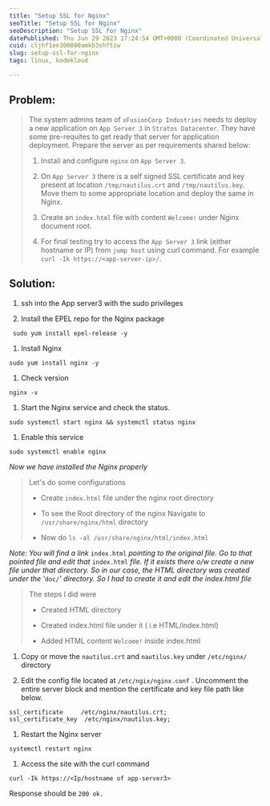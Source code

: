 ```yaml
---
title: "Setup SSL for Nginx"
seoTitle: "Setup SSL for Nginx"
seoDescription: "Setup SSL for Nginx"
datePublished: Thu Jun 29 2023 17:24:54 GMT+0000 (Coordinated Universal Time)
cuid: cljhf1ee300000amkb3shftzw
slug: setup-ssl-for-nginx
tags: linux, kodekloud

---
```


## Problem:

> The system admins team of `xFusionCorp Industries` needs to deploy a new application on `App Server 3` in `Stratos Datacenter`. They have some pre-requites to get ready that server for application deployment. Prepare the server as per requirements shared below:
> 
> 1. Install and configure `nginx` on `App Server 3`.
>     
> 2. On `App Server 3` there is a self signed SSL certificate and key present at location `/tmp/nautilus.crt` and `/tmp/nautilus.key`. Move them to some appropriate location and deploy the same in Nginx.
>     
> 3. Create an `index.html` file with content `Welcome!` under Nginx document root.
>     
> 4. For final testing try to access the `App Server 3` link (either hostname or IP) from `jump host` using curl command. For example `curl -Ik https://<app-server-ip>/`.
>     

## Solution:

1. ssh into the App server3 with the sudo privileges
    
2. Install the EPEL repo for the Nginx package
    

```plaintext
 sudo yum install epel-release -y
```

1. Install Nginx
    

```plaintext
sudo yum install nginx -y
```

1. Check version
    

```plaintext
nginx -v
```

1. Start the Nginx service and check the status.
    

```plaintext
sudo systemctl start nginx && systemctl status nginx
```

1. Enable this service
    

```plaintext
sudo systemctl enable nginx
```

*Now we have installed the Nginx properly*

> Let's do some configurations
> 
> * Create `index.html` file under the nginx root directory
>     
> * To see the Root directory of the nginx Navigate to `/usr/share/nginx/html` directory
>     
> * Now do `ls -al /usr/share/nginx/html/index.html`
>     

*Note: You will find a link* `index.html` *pointing to the original file. Go to that pointed file and edit that* `index.html` *file. If it exists there o/w create a new file under that directory. So in our case, the HTML directory was created under the '*`doc/`*' directory. So I had to create it and edit the index.html file*

> The steps I did were
> 
> * Created HTML directory
>     
> * Created index.html file under it ( i.e HTML/index.html)
>     
> * Added HTML content `Welcome!` inside index.html
>     

1. Copy or move the `nautilus.crt` and `nautilus.key` under `/etc/nginx/` directory
    
2. Edit the config file located at `/etc/ngix/nginx.conf` . Uncomment the entire server block and mention the certificate and key file path like below.
    

```plaintext
ssl_certificate     /etc/nginx/nautilus.crt;
ssl_certificate_key  /etc/nginx/nautilus.key;
```

1. Restart the Nginx server
    

```plaintext
systemctl restart nginx
```

1. Access the site with the curl command
    

```plaintext
curl -Ik https://<Ip/hostname of app-server3>
```

Response should be `200 ok.`